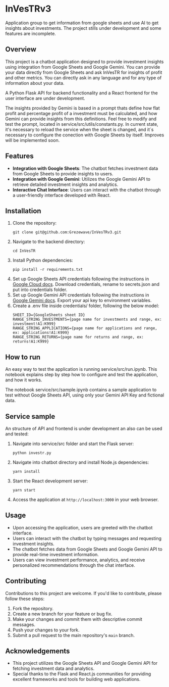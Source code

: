 # InVesTRv3
Application group to get information from google sheets and use AI to get insights about investments. The project stills under development and some features are incomplete.

## Overview
This project is a chatbot application designed to provide investment insights using integration from Google Sheets and Google Gemini. You can provide your data directly from Google Sheets and ask InVesTR for insights of profit and other metrics. You can directly ask in any language and for any type of information about your data.

A Python Flask API for backend functionality and a React frontend for the user interface are under development.

The insights provided by Gemini is based in a prompt thats define how flat profit and percentage profit of a investment must be calculated, and how Gemini can provide insights from this definitions. Feel free to modify and test the prompt, located in service/src/utils/constants.py. In current state, it's necessary to reload the service when the sheet is changed, and it´s necessary to configure the conection with Google Sheets by itself. Improves will be implemented soon.

## Features
- **Integration with Google Sheets**: The chatbot fetches investment data from Google Sheets to provide insights to users.
- **Integration with Google Gemini**: Utilizes the Google Gemini API to retrieve detailed investment insights and analytics.
- **Interactive Chat Interface**: Users can interact with the chatbot through a user-friendly interface developed with React.

## Installation
1. Clone the repository:
   ```
   git clone git@github.com:Grezewave/InVesTRv3.git
   ```
2. Navigate to the backend directory:
   ```
   cd InVesTR
   ```
3. Install Python dependencies:
   ```
   pip install -r requirements.txt
   ```
4. Set up Google Sheets API credentials following the instructions in [Google Cloud docs](https://developers.google.com/sheets/api/quickstart/python?hl=pt-br). Download credentials, rename to secrets.json and put into credentials folder.
5. Set up Google Gemini API credentials following the instructions in [Google Gemini docs](https://ai.google.dev/gemini-api/docs/quickstart?hl=pt-br&_gl=1*iiivu*_up*MQ..&gclid=CjwKCAjw9IayBhBJEiwAVuc3fu5nCfvDVWPXbLvhT15etQN7YMyqkDg3NFBbBms5iBUHGEp21nPf6RoCFPAQAvD_BwE). Export your api key to environment variables.
6. Create a .env file inside credentials/ folder, following the below model:
    ```
    SHEET_ID={GoogleSheets sheet ID}
    RANGE_STRING_INVESTMENTS={page name for investments and range, ex: investment!A1:K999}
    RANGE_STRING_APPLICATIONS={page name for applications and range, ex: applications!A1:K999}
    RANGE_STRING_RETURNS={page name for returns and range, ex: returns!A1:K999}
    ```

## How to run
An easy way to test the application is running service/src/run.ipynb. This notebook explains step by step how to configure and test the application, and how it works.

The notebook service/src/sample.ipynb contains a sample application to test without Google Sheets API, using only your Gemini API Key and fictional data.


## Service sample
An structure of API and frontend is under development an also can be used and tested:

1. Navigate into service/src folder and start the Flask server:
   ```
   python investr.py
   ```
2. Navigate into chatbot directory and install Node.js dependencies:
   ```
   yarn install
   ```
3. Start the React development server:
   ```
   yarn start
   ```
4. Access the application at `http://localhost:3000` in your web browser.

## Usage
- Upon accessing the application, users are greeted with the chatbot interface.
- Users can interact with the chatbot by typing messages and requesting investment insights.
- The chatbot fetches data from Google Sheets and Google Gemini API to provide real-time investment information.
- Users can view investment performance, analytics, and receive personalized recommendations through the chat interface.

## Contributing
Contributions to this project are welcome. If you'd like to contribute, please follow these steps:
1. Fork the repository.
2. Create a new branch for your feature or bug fix.
3. Make your changes and commit them with descriptive commit messages.
4. Push your changes to your fork.
5. Submit a pull request to the main repository's `main` branch.

## Acknowledgements
- This project utilizes the Google Sheets API and Google Gemini API for fetching investment data and analytics.
- Special thanks to the Flask and React.js communities for providing excellent frameworks and tools for building web applications.

